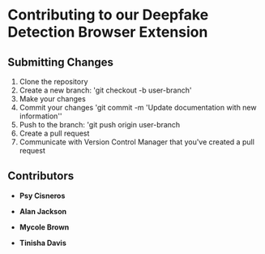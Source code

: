 # Contributing to our Deepfake Detection Browser Extension

## Submitting Changes
1. Clone the repository 
2. Create a new branch: 'git checkout -b user-branch'
3. Make your changes
4. Commit your changes 'git commit -m 'Update documentation with new information''
5. Push to the branch: 'git push origin user-branch
6. Create a pull request
7. Communicate with Version Control Manager that you've created a pull request

## Contributors
- **Psy Cisneros**

- **Alan Jackson**

- **Mycole Brown**
         
- **Tinisha Davis**


